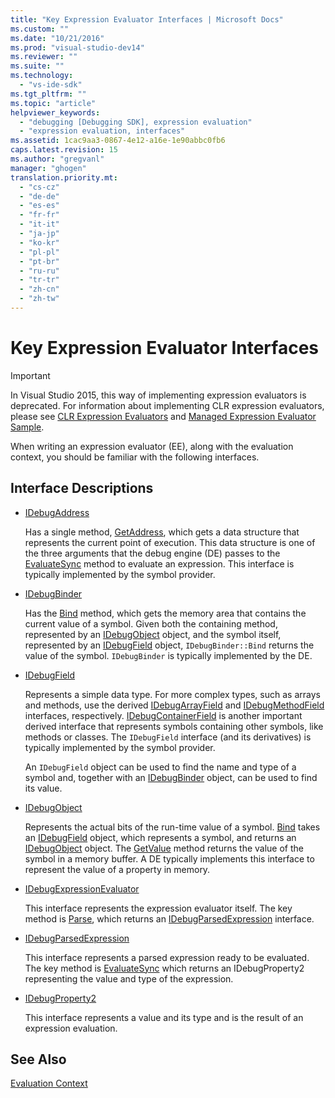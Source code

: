 ```yaml
---
title: "Key Expression Evaluator Interfaces | Microsoft Docs"
ms.custom: ""
ms.date: "10/21/2016"
ms.prod: "visual-studio-dev14"
ms.reviewer: ""
ms.suite: ""
ms.technology: 
  - "vs-ide-sdk"
ms.tgt_pltfrm: ""
ms.topic: "article"
helpviewer_keywords: 
  - "debugging [Debugging SDK], expression evaluation"
  - "expression evaluation, interfaces"
ms.assetid: 1cac9aa3-0867-4e12-a16e-1e90abbc0fb6
caps.latest.revision: 15
ms.author: "gregvanl"
manager: "ghogen"
translation.priority.mt: 
  - "cs-cz"
  - "de-de"
  - "es-es"
  - "fr-fr"
  - "it-it"
  - "ja-jp"
  - "ko-kr"
  - "pl-pl"
  - "pt-br"
  - "ru-ru"
  - "tr-tr"
  - "zh-cn"
  - "zh-tw"
---
```

# Key Expression Evaluator Interfaces
> [!IMPORTANT]
>  In Visual Studio 2015, this way of implementing expression evaluators is deprecated. For information about implementing CLR expression evaluators, please see [CLR Expression Evaluators](https://github.com/Microsoft/ConcordExtensibilitySamples/wiki/CLR-Expression-Evaluators) and [Managed Expression Evaluator Sample](https://github.com/Microsoft/ConcordExtensibilitySamples/wiki/Managed-Expression-Evaluator-Sample).  
  
 When writing an expression evaluator (EE), along with the evaluation context, you should be familiar with the following interfaces.  
  
## Interface Descriptions  
  
-   [IDebugAddress](../extensibility-debugger-reference/idebugaddress.md)  
  
     Has a single method, [GetAddress](../extensibility-debugger-reference/idebugaddress--getaddress.md), which gets a data structure that represents the current point of execution. This data structure is one of the three arguments that the debug engine (DE) passes to the [EvaluateSync](../extensibility-debugger-reference/idebugparsedexpression--evaluatesync.md) method to evaluate an expression. This interface is typically implemented by the symbol provider.  
  
-   [IDebugBinder](../extensibility-debugger-reference/idebugbinder.md)  
  
     Has the [Bind](../extensibility-debugger-reference/idebugbinder--bind.md) method, which gets the memory area that contains the current value of a symbol. Given both the containing method, represented by an [IDebugObject](../extensibility-debugger-reference/idebugobject.md) object, and the symbol itself, represented by an [IDebugField](../extensibility-debugger-reference/idebugfield.md) object, `IDebugBinder::Bind` returns the value of the symbol. `IDebugBinder` is typically implemented by the DE.  
  
-   [IDebugField](../extensibility-debugger-reference/idebugfield.md)  
  
     Represents a simple data type. For more complex types, such as arrays and methods, use the derived [IDebugArrayField](../extensibility-debugger-reference/idebugarrayfield.md) and [IDebugMethodField](../extensibility-debugger-reference/idebugmethodfield.md) interfaces, respectively. [IDebugContainerField](../extensibility-debugger-reference/idebugcontainerfield.md) is another important derived interface that represents symbols containing other symbols, like methods or classes. The `IDebugField` interface (and its derivatives) is typically implemented by the symbol provider.  
  
     An `IDebugField` object can be used to find the name and type of a symbol and, together with an [IDebugBinder](../extensibility-debugger-reference/idebugbinder.md) object, can be used to find its value.  
  
-   [IDebugObject](../extensibility-debugger-reference/idebugobject.md)  
  
     Represents the actual bits of the run-time value of a symbol. [Bind](../extensibility-debugger-reference/idebugbinder--bind.md) takes an [IDebugField](../extensibility-debugger-reference/idebugfield.md) object, which represents a symbol, and returns an [IDebugObject](../extensibility-debugger-reference/idebugobject.md) object. The [GetValue](../extensibility-debugger-reference/idebugobject--getvalue.md) method returns the value of the symbol in a memory buffer. A DE typically implements this interface to represent the value of a property in memory.  
  
-   [IDebugExpressionEvaluator](../extensibility-debugger-reference/idebugexpressionevaluator.md)  
  
     This interface represents the expression evaluator itself. The key method is [Parse](../extensibility-debugger-reference/idebugexpressionevaluator--parse.md), which returns an [IDebugParsedExpression](../extensibility-debugger-reference/idebugparsedexpression.md) interface.  
  
-   [IDebugParsedExpression](../extensibility-debugger-reference/idebugparsedexpression.md)  
  
     This interface represents a parsed expression ready to be evaluated. The key method is [EvaluateSync](../extensibility-debugger-reference/idebugparsedexpression--evaluatesync.md) which returns an IDebugProperty2 representing the value and type of the expression.  
  
-   [IDebugProperty2](../extensibility-debugger-reference/idebugproperty2.md)  
  
     This interface represents a value and its type and is the result of an expression evaluation.  
  
## See Also  
 [Evaluation Context](../extensibility-debugger/evaluation-context.md)